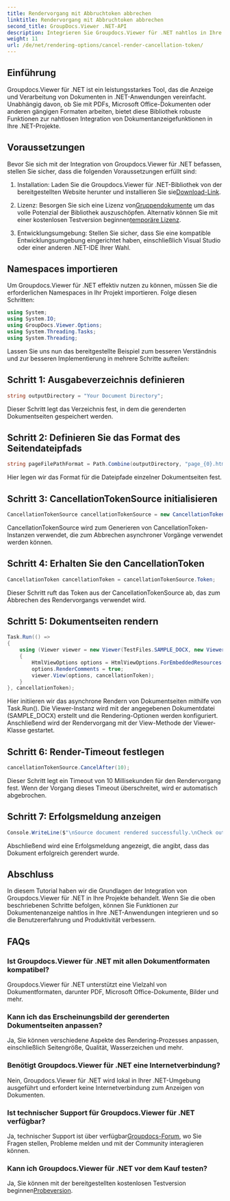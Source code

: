 ```yaml
---
title: Rendervorgang mit Abbruchtoken abbrechen
linktitle: Rendervorgang mit Abbruchtoken abbrechen
second_title: GroupDocs.Viewer .NET-API
description: Integrieren Sie Groupdocs.Viewer für .NET nahtlos in Ihre .NET-Projekte für eine effiziente Dokumentenanzeige.
weight: 11
url: /de/net/rendering-options/cancel-render-cancellation-token/
---
```

## Einführung
Groupdocs.Viewer für .NET ist ein leistungsstarkes Tool, das die Anzeige und Verarbeitung von Dokumenten in .NET-Anwendungen vereinfacht. Unabhängig davon, ob Sie mit PDFs, Microsoft Office-Dokumenten oder anderen gängigen Formaten arbeiten, bietet diese Bibliothek robuste Funktionen zur nahtlosen Integration von Dokumentanzeigefunktionen in Ihre .NET-Projekte.
## Voraussetzungen
Bevor Sie sich mit der Integration von Groupdocs.Viewer für .NET befassen, stellen Sie sicher, dass die folgenden Voraussetzungen erfüllt sind:
1.  Installation: Laden Sie die Groupdocs.Viewer für .NET-Bibliothek von der bereitgestellten Website herunter und installieren Sie sie[Download-Link](https://releases.groupdocs.com/viewer/net/).
   
2.  Lizenz: Besorgen Sie sich eine Lizenz von[Gruppendokumente](https://purchase.groupdocs.com/buy) um das volle Potenzial der Bibliothek auszuschöpfen. Alternativ können Sie mit einer kostenlosen Testversion beginnen[temporäre Lizenz](https://purchase.groupdocs.com/temporary-license/).
   
3. Entwicklungsumgebung: Stellen Sie sicher, dass Sie eine kompatible Entwicklungsumgebung eingerichtet haben, einschließlich Visual Studio oder einer anderen .NET-IDE Ihrer Wahl.

## Namespaces importieren
Um Groupdocs.Viewer für .NET effektiv nutzen zu können, müssen Sie die erforderlichen Namespaces in Ihr Projekt importieren. Folge diesen Schritten:

```csharp
using System;
using System.IO;
using GroupDocs.Viewer.Options;
using System.Threading.Tasks;
using System.Threading;
```

Lassen Sie uns nun das bereitgestellte Beispiel zum besseren Verständnis und zur besseren Implementierung in mehrere Schritte aufteilen:
## Schritt 1: Ausgabeverzeichnis definieren
```csharp
string outputDirectory = "Your Document Directory";
```
Dieser Schritt legt das Verzeichnis fest, in dem die gerenderten Dokumentseiten gespeichert werden.
## Schritt 2: Definieren Sie das Format des Seitendateipfads
```csharp
string pageFilePathFormat = Path.Combine(outputDirectory, "page_{0}.html");
```
Hier legen wir das Format für die Dateipfade einzelner Dokumentseiten fest.
## Schritt 3: CancellationTokenSource initialisieren
```csharp
CancellationTokenSource cancellationTokenSource = new CancellationTokenSource();
```
CancellationTokenSource wird zum Generieren von CancellationToken-Instanzen verwendet, die zum Abbrechen asynchroner Vorgänge verwendet werden können.
## Schritt 4: Erhalten Sie den CancellationToken
```csharp
CancellationToken cancellationToken = cancellationTokenSource.Token;
```
Dieser Schritt ruft das Token aus der CancellationTokenSource ab, das zum Abbrechen des Rendervorgangs verwendet wird.
## Schritt 5: Dokumentseiten rendern
```csharp
Task.Run(() =>
{
    using (Viewer viewer = new Viewer(TestFiles.SAMPLE_DOCX, new ViewerSettings(new GroupDocs.Viewer.Logging.ConsoleLogger())))
    {
        HtmlViewOptions options = HtmlViewOptions.ForEmbeddedResources(pageFilePathFormat);
        options.RenderComments = true;
        viewer.View(options, cancellationToken);
    }
}, cancellationToken);
```
Hier initiieren wir das asynchrone Rendern von Dokumentseiten mithilfe von Task.Run(). Die Viewer-Instanz wird mit der angegebenen Dokumentdatei (SAMPLE_DOCX) erstellt und die Rendering-Optionen werden konfiguriert. Anschließend wird der Rendervorgang mit der View-Methode der Viewer-Klasse gestartet.
## Schritt 6: Render-Timeout festlegen
```csharp
cancellationTokenSource.CancelAfter(10);
```
Dieser Schritt legt ein Timeout von 10 Millisekunden für den Rendervorgang fest. Wenn der Vorgang dieses Timeout überschreitet, wird er automatisch abgebrochen.
## Schritt 7: Erfolgsmeldung anzeigen
```csharp
Console.WriteLine($"\nSource document rendered successfully.\nCheck output in {outputDirectory}.");
```
Abschließend wird eine Erfolgsmeldung angezeigt, die angibt, dass das Dokument erfolgreich gerendert wurde.

## Abschluss
In diesem Tutorial haben wir die Grundlagen der Integration von Groupdocs.Viewer für .NET in Ihre Projekte behandelt. Wenn Sie die oben beschriebenen Schritte befolgen, können Sie Funktionen zur Dokumentenanzeige nahtlos in Ihre .NET-Anwendungen integrieren und so die Benutzererfahrung und Produktivität verbessern.
## FAQs
### Ist Groupdocs.Viewer für .NET mit allen Dokumentformaten kompatibel?
Groupdocs.Viewer für .NET unterstützt eine Vielzahl von Dokumentformaten, darunter PDF, Microsoft Office-Dokumente, Bilder und mehr.
### Kann ich das Erscheinungsbild der gerenderten Dokumentseiten anpassen?
Ja, Sie können verschiedene Aspekte des Rendering-Prozesses anpassen, einschließlich Seitengröße, Qualität, Wasserzeichen und mehr.
### Benötigt Groupdocs.Viewer für .NET eine Internetverbindung?
Nein, Groupdocs.Viewer für .NET wird lokal in Ihrer .NET-Umgebung ausgeführt und erfordert keine Internetverbindung zum Anzeigen von Dokumenten.
### Ist technischer Support für Groupdocs.Viewer für .NET verfügbar?
 Ja, technischer Support ist über verfügbar[Groupdocs-Forum](https://forum.groupdocs.com/c/viewer/9), wo Sie Fragen stellen, Probleme melden und mit der Community interagieren können.
### Kann ich Groupdocs.Viewer für .NET vor dem Kauf testen?
 Ja, Sie können mit der bereitgestellten kostenlosen Testversion beginnen[Probeversion](https://releases.groupdocs.com/).